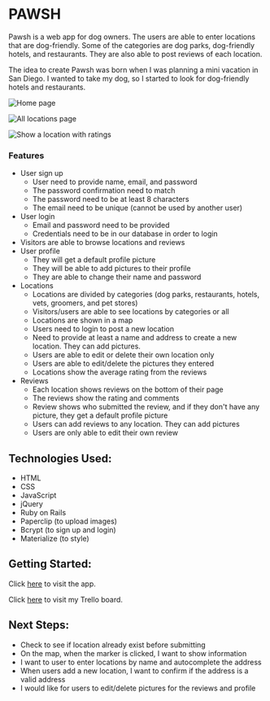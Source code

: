 # PAWSH

Pawsh is a web app for dog owners. The users are able to enter locations that are dog-friendly. Some of the categories are dog parks, dog-friendly hotels, and restaurants. They are also able to post reviews of each location.

The idea to create Pawsh was born when I was planning a mini vacation in San Diego. I wanted to take my dog, so I started to look for dog-friendly hotels and restaurants.

![Home page](http://i.imgur.com/wr6ljsK.png)

![All locations page](http://i.imgur.com/2rycvYW.png)

![Show a location with ratings](http://i.imgur.com/HRztjA1.png)

### Features
* User sign up
    * User need to provide name, email, and password
    * The password confirmation need to match
    * The password need to be at least 8 characters
    * The email need to be unique (cannot be used by another user)
* User login
    * Email and password need to be provided
    * Credentials need to be in our database in order to login
* Visitors are able to browse locations and reviews 
* User profile
    * They will get a default profile picture 
    * They will be able to add pictures to their profile
    * They are able to change their name and password
* Locations
    * Locations are divided by categories (dog parks, restaurants, hotels, vets, groomers, and pet stores)
    * Visitors/users are able to see locations by categories or all
    * Locations are shown in a map
    * Users need to login to post a new location
    * Need to provide at least a name and address to create a new location. They can add pictures.
    * Users are able to edit or delete their own location only
    * Users are able to edit/delete the pictures they entered
    * Locations show the average rating from the reviews
* Reviews
    * Each location shows reviews on the bottom of their page
    * The reviews show the rating and comments
    * Review shows who submitted the review, and if they don't have any picture, they get a default profile picture
    * Users can add reviews to any location. They can add pictures
    * Users are only able to edit their own review


## Technologies Used:
* HTML
* CSS
* JavaScript
* jQuery
* Ruby on Rails
* Paperclip (to upload images) 
* Bcrypt (to sign up and login)
* Materialize (to style)

## Getting Started: 
Click [here](https://pawsh.herokuapp.com/) to visit the app.

Click [here](https://trello.com/b/YYc8hVyy/pawsh) to visit my Trello board.

## Next Steps:
* Check to see if location already exist before submitting
* On the map, when the marker is clicked, I want to show information
* I want to user to enter locations by name and autocomplete the address
* When users add a new location, I want to confirm if the address is a valid address
* I would like for users to edit/delete pictures for the reviews and profile

